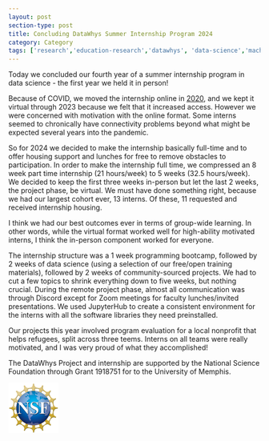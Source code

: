 ```yaml
---
layout: post
section-type: post
title: Concluding DataWhys Summer Internship Program 2024
category: Category
tags: ['research','education-research','datawhys', 'data-science','machine-learning','programming','statistics','service','outreach']
---
```

Today we concluded our fourth year of a summer internship program in data science - the first year we held it in person!

Because of COVID, we moved the internship online in [2020](https://olney.ai/category/2020/07/24/internship.html), and we kept it virtual through 2023 because we felt that it increased access.
However we were concerned with motivation with the online format. Some interns seemed to chronically have connectivity problems beyond what might be expected several years into the pandemic.

So for 2024 we decided to make the internship basically full-time and to offer housing support and lunches for free to remove obstacles to participation.
In order to make the internship full time, we compressed an 8 week part time internship (21 hours/week) to 5 weeks (32.5 hours/week).
We decided to keep the first three weeks in-person but let the last 2 weeks, the project phase, be virtual. 
We must have done something right, because we had our largest cohort ever, 13 interns. 
Of these, 11 requested and received internship housing.

I think we had our best outcomes ever in terms of group-wide learning.
In other words, while the virtual format worked well for high-ability motivated interns, I think the in-person component worked for everyone.

The internship structure was a 1 week programming bootcamp, followed by 2 weeks of data science (using a selection of our free/open training materials), followed by 2 weeks of community-sourced projects. 
We had to cut a few topics to shrink everything down to five weeks, but nothing crucial.
During the remote project phase, almost all communication was through Discord except for Zoom meetings for faculty lunches/invited presentations.
We used JupyterHub to create a consistent environment for the interns with all the software libraries they need preinstalled.

Our projects this year involved program evaluation for a local nonprofit that helps refugees, split across three teems. Interns on all teams were really motivated, and I was very proud of what they accomplished!

The DataWhys Project and internship are supported by the National
Science Foundation through Grant 1918751 for to the University of
Memphis.

[![NSF award information](/img/nsf-logo.png "NSF award information")](https://nsf.gov/awardsearch/showAward?AWD_ID=1918751&HistoricalAwards=false)